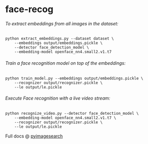 # face-recog

###### To extract embeddings from all images in the dataset:
```
python extract_embeddings.py --dataset dataset \
	--embeddings output/embeddings.pickle \
	--detector face_detection_model \
	--embedding-model openface_nn4.small2.v1.t7
```

###### Train a face recognition model on top of the embeddings:
```
python train_model.py --embeddings output/embeddings.pickle \
	--recognizer output/recognizer.pickle \
	--le output/le.pickle
```

###### Execute Face recognition with a live video stream:
```
python recognize_video.py --detector face_detection_model \
	--embedding-model openface_nn4.small2.v1.t7 \
	--recognizer output/recognizer.pickle \
	--le output/le.pickle
```

Full docs @ [pyimagesearch](https://www.pyimagesearch.com/2018/09/24/opencv-face-recognition/)